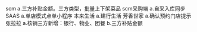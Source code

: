 scm
a.三方补贴金额。三方类型，批量上下架菜品
scm采购端
a.自采入库同步
SAAS
a.单店模式点单小程序
本来生活
a.建行生活
芳香世家
a.确认预约门店提示
张拉拉
a.核销三方新增：银行、物业、团餐
b.三方补贴金额
